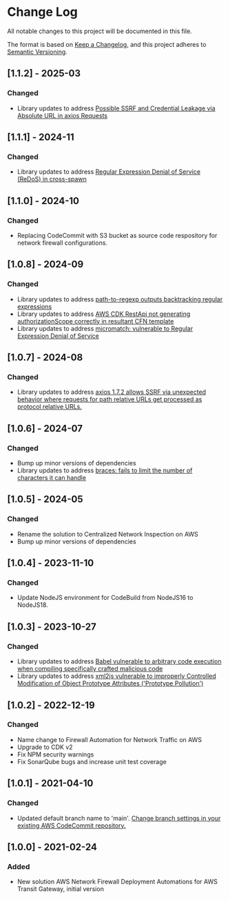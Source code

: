 # Change Log

All notable changes to this project will be documented in this file.

The format is based on [Keep a Changelog](https://keepachangelog.com/en/1.0.0/),
and this project adheres to [Semantic Versioning](https://semver.org/spec/v2.0.0.html).

## [1.1.2] - 2025-03

### Changed

- Library updates to address [Possible SSRF and Credential Leakage via Absolute URL in axios Requests](https://avd.aquasec.com/nvd/cve-2025-27152)

## [1.1.1] - 2024-11

### Changed

- Library updates to address [Regular Expression Denial of Service (ReDoS) in cross-spawn](https://avd.aquasec.com/nvd/cve-2024-21538)

## [1.1.0] - 2024-10

### Changed

- Replacing CodeCommit with S3 bucket as source code respository for network firewall configurations.

## [1.0.8] - 2024-09

### Changed

- Library updates to address [path-to-regexp outputs backtracking regular expressions](https://avd.aquasec.com/nvd/cve-2024-45296)
- Library updates to address [AWS CDK RestApi not generating authorizationScope correctly in resultant CFN template](https://avd.aquasec.com/nvd/cve-2024-45037)
- Library updates to address [micromatch: vulnerable to Regular Expression Denial of Service](https://avd.aquasec.com/nvd/cve-2024-4067)

## [1.0.7] - 2024-08

### Changed

- Library updates to address [axios 1.7.2 allows SSRF via unexpected behavior where requests for path relative URLs get processed as protocol relative URLs.](https://avd.aquasec.com/nvd/cve-2024-39338)

## [1.0.6] - 2024-07

### Changed

- Bump up minor versions of dependencies
- Library updates to address [braces: fails to limit the number of characters it can handle]( https://avd.aquasec.com/nvd/cve-2024-4068)

## [1.0.5] - 2024-05

### Changed

- Rename the solution to Centralized Network Inspection on AWS
- Bump up minor versions of dependencies

## [1.0.4] - 2023-11-10

### Changed

- Update NodeJS environment for CodeBuild from NodeJS16 to NodeJS18.

## [1.0.3] - 2023-10-27

### Changed

- Library updates to address [Babel vulnerable to arbitrary code execution when compiling specifically crafted malicious code](https://nvd.nist.gov/vuln/detail/CVE-2023-45133)
- Library updates to address [xml2js vulnerable to improperly Controlled Modification of Object Prototype Attributes ('Prototype Pollution')](https://nvd.nist.gov/vuln/detail/CVE-2023-0842)

## [1.0.2] - 2022-12-19

### Changed

- Name change to Firewall Automation for Network Traffic on AWS
- Upgrade to CDK v2
- Fix NPM security warnings
- Fix SonarQube bugs and increase unit test coverage

## [1.0.1] - 2021-04-10

### Changed

- Updated default branch name to 'main'. [Change branch settings in your existing AWS CodeCommit repository.](https://docs.aws.amazon.com/codecommit/latest/userguide/how-to-change-branch.html)

## [1.0.0] - 2021-02-24

### Added

- New solution AWS Network Firewall Deployment Automations for AWS Transit Gateway, initial version
